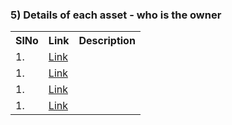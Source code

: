 


### 5) Details of each asset - who is the owner 

<table>
<tr><th>SlNo</th><th>Link</th><th>Description</th></tr>
  <tr><td>1.</td><td><a href="">Link</a></td><td></td></tr>
  <tr><td>1.</td><td><a href="">Link</a></td><td></td></tr> 
  <tr><td>1.</td><td><a href="">Link</a></td><td></td></tr>
  <tr><td>1.</td><td><a href="">Link</a></td><td></td></tr>
</table>
